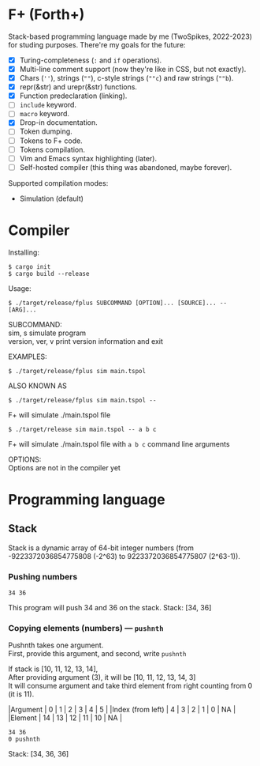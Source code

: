 # F+ (Forth+)

Stack-based programming language made by me (TwoSpikes, 2022-2023) for studing purposes.
There're my goals for the future:
- [x] Turing-completeness (`:` and `if` operations).
- [x] Multi-line comment support (now they're like in CSS, but not exactly).
- [x] Chars (`''`), strings (`""`), c-style strings (`""c`) and raw strings (`""b`).
- [x] repr(&str) and urepr(&str) functions.
- [x] Function predeclaration (linking).
- [ ] `include` keyword.
- [ ] `macro` keyword.
- [x] Drop-in documentation.
- [ ] Token dumping.
- [ ] Tokens to F+ code.
- [ ] Tokens compilation.
- [ ] Vim and Emacs syntax highlighting (later).
- [ ] Self-hosted compiler (this thing was abandoned, maybe forever).

Supported compilation modes:
- Simulation (default)

# Compiler

Installing:
```console
$ cargo init
$ cargo build --release
```

Usage:
```console
$ ./target/release/fplus SUBCOMMAND [OPTION]... [SOURCE]... -- [ARG]...
```

SUBCOMMAND:\
sim, s            simulate program\
version, ver, v   print version information and exit

EXAMPLES:
```console
$ ./target/release/fplus sim main.tspol
```
ALSO KNOWN AS
```console
$ ./target/release/fplus sim main.tspol --
```
F+ will simulate ./main.tspol file


```console
$ ./target/release sim main.tspol -- a b c
```
F+ will simulate ./main.tspol file with `a b c` command line arguments

OPTIONS:\
Options are not in the compiler yet

# Programming language

## Stack

Stack is a dynamic array of 64-bit integer numbers (from -9223372036854775808 (-2^63) to 9223372036854775807 (2^63-1)).

### Pushing numbers

```fplus
34 36
```
This program will push 34 and 36 on the stack.
Stack: [34, 36]

### Copying elements (numbers) — `pushnth`

Pushnth takes one argument.\
First, provide this argument, and second, write `pushnth`

If stack is [10, 11, 12, 13, 14],\
After providing argument (3), it will be [10, 11, 12, 13, 14, 3]\
It will consume argument and take third element from right counting from 0 (it is 11).

|Argument          | 0  | 1  | 2  | 3  | 4  | 5  |
|Index (from left) | 4  | 3  | 2  | 1  | 0  | NA |
|Element           | 14 | 13 | 12 | 11 | 10 | NA |


```
34 36
0 pushnth
```
Stack: [34, 36, 36]
